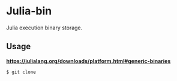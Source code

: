 # Julia-bin
Julia execution binary storage.

## Usage

**https://julialang.org/downloads/platform.html#generic-binaries**
```bash
$ git clone 
```
